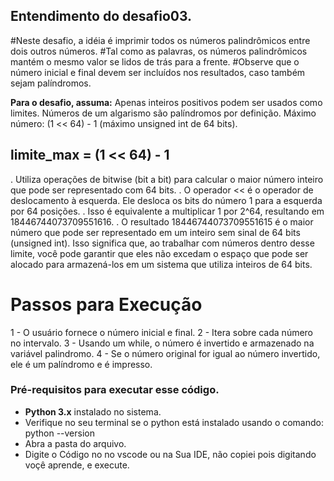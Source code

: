 ## Entendimento do desafio03.
#Neste desafio, a idéia é imprimir todos os números palindrômicos entre dois outros números.
#Tal como as palavras, os números palindrômicos mantém o mesmo valor se lidos de trás para a frente.
#Observe que o número inicial e final devem ser incluídos nos resultados, caso também sejam palíndromos.

**Para o desafio, assuma:**
Apenas inteiros positivos podem ser usados como limites.
Números de um algarismo são palíndromos por definição.
Máximo número: (1 << 64) - 1 (máximo unsigned int de 64 bits).

## limite_max = (1 << 64) - 1

. Utiliza operações de bitwise (bit a bit) para calcular o maior número inteiro que pode ser representado com 64 bits.
. O operador << é o operador de deslocamento à esquerda. Ele desloca os bits do número 1 para a esquerda por 64 posições.
. Isso é equivalente a multiplicar 1 por 2^64, resultando em 18446744073709551616.
. O resultado 18446744073709551615 é o maior número que pode ser representado em um inteiro sem sinal de 64 bits (unsigned int). Isso significa que, ao trabalhar com números dentro desse limite, você pode garantir que eles não excedam o espaço que pode ser alocado para armazená-los em um sistema que utiliza inteiros de 64 bits.


# Passos para Execução
1 - O usuário fornece o número inicial e final.
2 - Itera sobre cada número no intervalo.
3 - Usando um while, o número é invertido e armazenado na variável palindromo.
4 - Se o número original for igual ao número invertido, ele é um palíndromo e é impresso.


### Pré-requisitos para executar esse código.
- **Python 3.x** instalado no sistema.
- Verifique no seu terminal se o python está instalado usando o comando: python --version
- Abra a pasta do arquivo.
- Digite o Código no no vscode ou na Sua IDE, não copiei pois digitando voçê aprende, e execute.

